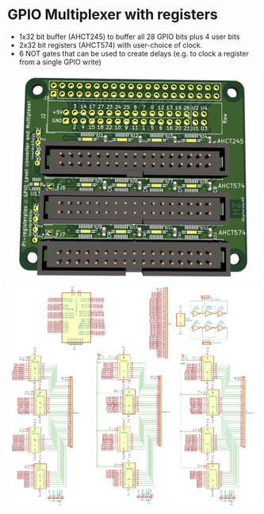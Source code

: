 GPIO Multiplexer with registers
================================

 * 1x32 bit buffer (AHCT245) to buffer all 28 GPIO bits plus 4 user bits
 * 2x32 bit registers (AHCT574) with user-choice of clock.
 * 6 NOT gates that can be used to create delays (e.g. to clock a register
   from a single GPIO write)

![](img/board-render.png)
![](img/schematic.png)

